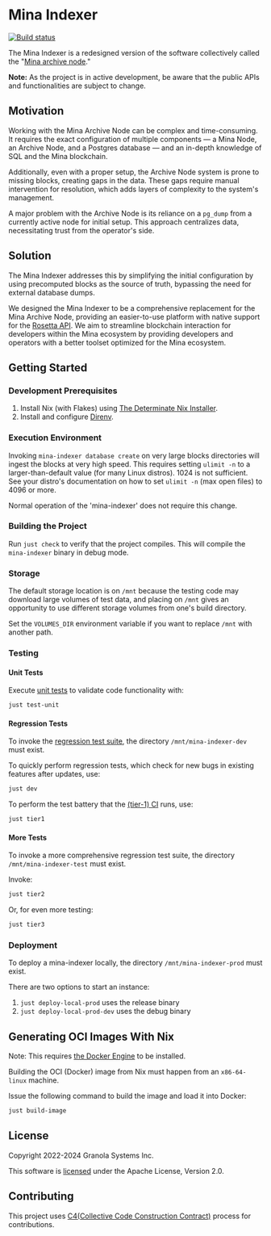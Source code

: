 # Mina Indexer

[![Build
status](https://badge.buildkite.com/c2da30c5a1deb1ff6e0ca09c5ec33f7bd0a5b57ea35df4fc15.svg)](https://buildkite.com/granola/mina-indexer)

The Mina Indexer is a redesigned version of the software collectively
called the "[Mina archive
node](https://github.com/MinaProtocol/mina/tree/develop/src/app/archive)."

**Note:** As the project is in active development, be aware that the
public APIs and functionalities are subject to change.

## Motivation

Working with the Mina Archive Node can be complex and
time-consuming. It requires the exact configuration of multiple
components — a Mina Node, an Archive Node, and a Postgres database —
and an in-depth knowledge of SQL and the Mina blockchain.

Additionally, even with a proper setup, the Archive Node system is
prone to missing blocks, creating gaps in the data. These gaps require
manual intervention for resolution, which adds layers of complexity to
the system's management.

A major problem with the Archive Node is its reliance on a `pg_dump`
from a currently active node for initial setup. This approach
centralizes data, necessitating trust from the operator's side.

## Solution

The Mina Indexer addresses this by simplifying the initial
configuration by using precomputed blocks as the source of truth,
bypassing the need for external database dumps.

We designed the Mina Indexer to be a comprehensive replacement for the
Mina Archive Node, providing an easier-to-use platform with native
support for the [Rosetta
API](https://www.rosetta-api.org/docs/welcome.html). We aim to
streamline blockchain interaction for developers within the Mina
ecosystem by providing developers and operators with a better toolset
optimized for the Mina ecosystem.

## Getting Started

### Development Prerequisites

1. Install Nix (with Flakes) using [The Determinate Nix Installer](https://github.com/DeterminateSystems/nix-installer#the-determinate-nix-installer).
2. Install and configure [Direnv](https://direnv.net).

### Execution Environment

Invoking `mina-indexer database create` on very large blocks directories will
ingest the blocks at very high speed. This requires setting `ulimit -n` to a
larger-than-default value (for many Linux distros). 1024 is not sufficient. See
your distro's documentation on how to set `ulimit -n` (max open files) to 4096
or more.

Normal operation of the 'mina-indexer' does not require this change.

### Building the Project

Run `just check` to verify that the project compiles. This will compile the
`mina-indexer` binary in debug mode.

### Storage

The default storage location is on `/mnt` because the testing code may download
large volumes of test data, and placing on `/mnt` gives an opportunity to use
different storage volumes from one's build directory.

Set the `VOLUMES_DIR` environment variable if you want to replace `/mnt` with
another path.

### Testing

#### Unit Tests

Execute [unit tests](/rust/tests) to validate code functionality with:

```bash
just test-unit
```

#### Regression Tests

To invoke the [regression test suite](/tests/regression.bash), the directory `/mnt/mina-indexer-dev` must
exist.

To quickly perform regression tests, which check for new bugs in existing
features after updates, use:

```bash
just dev
```

To perform the test battery that the [(tier-1) CI](https://buildkite.com/granola/mina-indexer-tier-1) runs, use:

```bash
just tier1
```

#### More Tests

To invoke a more comprehensive regression test suite, the directory
`/mnt/mina-indexer-test` must exist.

Invoke:

```bash
just tier2
```

Or, for even more testing:

```bash
just tier3
```

### Deployment

To deploy a mina-indexer locally, the directory `/mnt/mina-indexer-prod`
must exist.

There are two options to start an instance:
1. `just deploy-local-prod` uses the release binary
2. `just deploy-local-prod-dev` uses the debug binary

## Generating OCI Images With Nix

Note: This requires [the Docker Engine](https://docs.docker.com/engine/install/) to be installed.

Building the OCI (Docker) image from Nix must happen from an `x86-64-linux`
machine.

Issue the following command to build the image and load it into Docker:

```bash
just build-image
```

## License

Copyright 2022-2024 Granola Systems Inc.

This software is [licensed](LICENSE) under the Apache License, Version 2.0.

## Contributing

This project uses [C4(Collective Code Construction
Contract)](https://rfc.zeromq.org/spec/42/) process for contributions.
